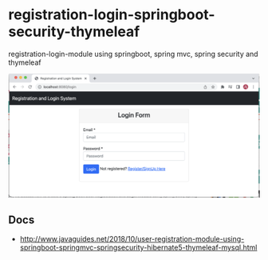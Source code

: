 # registration-login-springboot-security-thymeleaf
registration-login-module using springboot, spring mvc, spring security and thymeleaf

![Login page](https://github.com/sanogotech/registration-login-springboot-security-thymeleaf/blob/master/docs/images/loginpage.png)

##  Docs

- http://www.javaguides.net/2018/10/user-registration-module-using-springboot-springmvc-springsecurity-hibernate5-thymeleaf-mysql.html


